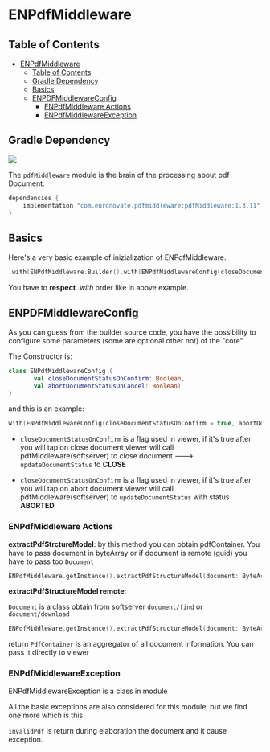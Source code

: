# ENPdfMiddleware

## Table of Contents

- [ENPdfMiddleware](#enpdfmiddleware)
  - [Table of Contents](#table-of-contents)
  - [Gradle Dependency](#gradle-dependency)
  - [Basics](#basics)
  - [ENPDFMiddlewareConfig](#enpdfmiddlewareconfig)
    - [ENPdfMiddleware Actions](#enpdfmiddleware-actions)
    - [ENPdfMiddlewareException](#enpdfmiddlewareexception)


## Gradle Dependency
![](https://badgen.net/badge/stable/1.3.11/blue)

The `pdfMiddleware` module is the brain of the processing about pdf Document.

```gradle
dependencies {
    implementation "com.euronovate.pdfmiddleware:pdfMiddleware:1.3.11"
}
```
## Basics

Here's a very basic example of inizialization of ENPdfMiddleware.

```kotlin
.with(ENPdfMiddleware.Builder().with(ENPdfMiddlewareConfig(closeDocumentStatusOnConfirm = true, abortDocumentStatusOnCancel = true)).build())
```
                
You have to **respect** *.with* order like in above example.


## ENPDFMiddlewareConfig

As you can guess from the builder source code, you have the possibility to configure some parameters (some are optional other not) of the "core"

The Constructor is:
```kotlin
class ENPdfMiddlewareConfig (  
       val closeDocumentStatusOnConfirm: Boolean,   
       val abortDocumentStatusOnCancel: Boolean)
)
```
and this is an example:

```kotlin
with(ENPdfMiddlewareConfig(closeDocumentStatusOnConfirm = true, abortDocumentStatusOnCancel = true)
```
* `closeDocumentStatusOnConfirm` is a flag used in viewer, if it's true after you will tap on close document viewer will call pdfMiddleware(softserver) to close document ---> `updateDocumentStatus` to **CLOSE**

* `closeDocumentStatusOnConfirm` is a flag used in viewer, if it's true after you will tap on abort document viewer will call pdfMiddleware(softserver) to  `updateDocumentStatus` with status **ABORTED**

### ENPdfMiddleware Actions

**extractPdfStrctureModel**: by this method you can obtain pdfContainer. You have to pass document in byteArray or if document is remote (guid) you have to pass too `Document` 
```kotlin
ENPdfMiddleware.getInstance().extractPdfStructureModel(document: ByteArray): PdfContainer
```

**extractPdfStructureModel remote**: 

`Document` is a class obtain from softserver `document/find` or `document/download`

```kotlin
ENPdfMiddleware.getInstance().extractPdfStructureModel(document: ByteArray,remoteDocument: Document): PdfContainer
```
return `PdfContainer` is an aggregator of all document information. You can pass it directly to viewer


### ENPdfMiddlewareException

ENPdfMiddlewareException is a class in module

All the basic exceptions are also considered for this module, but we find one more which is this

`invalidPdf` is return during elaboration the document and it cause exception.

